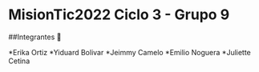 # MisionTic2022 Ciclo 3 - Grupo 9 

##Integrantes :rocket:

*Erika Ortiz
*Yiduard Bolivar
*Jeimmy Camelo
*Emilio Noguera
*Juliette Cetina